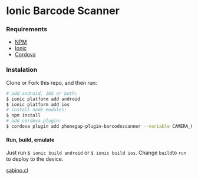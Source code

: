 # Ionic Barcode Scanner

### Requirements

- [NPM](https://www.npmjs.com)
- [Ionic](https://ionicframework.com/)
- [Cordova](https://cordova.apache.org/)

### Instalation

Clone or Fork this repo, and then run:

```sh
# add android, iOS or both:
$ ionic platform add android
$ ionic platform add ios
# install node modules:
$ npm install
# add cordova plugin:
$ cordova plugin add phonegap-plugin-barcodescanner --variable CAMERA_USAGE_DESCRIPTION="Escáner de Pórticos"
```

#### Run, build, emulate

Just run `$ ionic build android` or `$ ionic build ios`. Change `build`to `run` to deploy to the device.

[sabino.cl](http://www.sabino.cl)